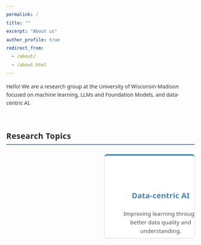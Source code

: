 ```yaml
---
permalink: /
title: ""
excerpt: "About us"
author_profile: true
redirect_from:
  - /about/
  - /about.html
---
```


<!-- Background network image that follows scroll but doesn't affect layout -->
<div class="network-background"></div>

<div style="margin-bottom: 15px;">
  <p>Hello! We are a research group at the University of Wisconsin-Madison focused on machine learning, LLMs and Foundation Models, and data-centric AI.</p>
</div>

<h2 style="margin-top: 20px; margin-bottom: 15px; border-bottom: 2px solid #4682B4; padding-bottom: 5px; font-weight: 700; letter-spacing: 0.5px;">Research Topics</h2>

<div class="research-topics-grid">
  <!-- Card 1: Data-centric AI -->
  <a href="https://sprocketlab.github.io/publications/" class="research-topic-link">
    <div class="research-topic-card">
      <!-- This is the text content that shows by default -->
      <div class="card-text-content">
        <h3>Data-centric AI</h3>
        <p>Improving learning through better data quality and understanding.</p>
      </div>
      
      <!-- This is the image content that shows on hover -->
      <div class="card-image-content">
        <div class="research-topic-image">
          <img src="/images/research_illustration/datacentric.png" alt="Data-centric AI" onerror="this.src='/images/research_illustration/datacentric.png'">
        </div>
        <h3>Data-centric AI</h3>
      </div>
    </div>
  </a>
  
  <!-- Card 2: Data- and Compute-Efficient Learning -->
  <a href="https://sprocketlab.github.io/publications/" class="research-topic-link">
    <div class="research-topic-card">
      <!-- This is the text content that shows by default -->
      <div class="card-text-content">
        <h3>Data- and Compute-Efficient Learning</h3>
        <p>Building models that require less data and computational resources.</p>
      </div>
      
      <!-- This is the image content that shows on hover -->
      <div class="card-image-content">
        <div class="research-topic-image">
          <img src="/images/research_illustration/efficient-learning.png" alt="Data- and Compute-Efficient Learning" onerror="this.src='/images/research_illustration/efficient-learning.png'">
        </div>
        <h3>Data- and Compute-Efficient Learning</h3>
      </div>
    </div>
  </a>

  <!-- Card 3: Foundation Models -->
  <a href="https://sprocketlab.github.io/publications/" class="research-topic-link">
    <div class="research-topic-card">
      <!-- This is the text content that shows by default -->
      <div class="card-text-content">
        <h3>Foundation Models</h3>
        <p>Foundation models and their applications to scientific problems.</p>
      </div>
      
      <!-- This is the image content that shows on hover -->
      <div class="card-image-content">
        <div class="research-topic-image">
          <img src="/images/research_illustration/foundation-models.png" alt="Foundation Models" onerror="this.src='/images/research_illustration/foundation-models.png'">
        </div>
        <h3>Foundation Models</h3>
      </div>
    </div>
  </a>
  
  <!-- Card 4: Weak Supervision -->
  <a href="https://sprocketlab.github.io/publications/" class="research-topic-link">
    <div class="research-topic-card">
      <!-- This is the text content that shows by default -->
      <div class="card-text-content">
        <h3>Weak Supervision</h3>
        <p>Learning with limited or noisy supervision.</p>
      </div>
      
      <!-- This is the image content that shows on hover -->
      <div class="card-image-content">
        <div class="research-topic-image">
          <img src="/images/research_illustration/weak-supervision.png" alt="Weak Supervision" onerror="this.src='/images/research_illustration/weak-supervision.png'">
        </div>
        <h3>Weak Supervision</h3>
      </div>
    </div>
  </a>
</div>

<h2 style="margin-top: 20px; margin-bottom: 15px; border-bottom: 2px solid #4682B4; padding-bottom: 5px; font-weight: 700; letter-spacing: 0.5px;">News</h2>

<div style="margin-bottom: 15px; background-color: #f8f9fa; padding: 15px; border-radius: 5px;">
  <h3 style="color: #4682B4; margin-bottom: 8px; font-size: 1.2em; margin-top: 0; font-weight: 600;">February 2025</h3>
  <p style="font-weight: 600; margin-bottom: 5px;">New papers accepted to start the year!</p>
  <ul style="padding-left: 20px; margin-top: 5px; margin-bottom: 0;">
    <li style="margin-bottom: 5px;">ICLR 2025: Changho and John explain how <a href="https://arxiv.org/pdf/2412.03881?" target="_blank">weak-to-strong generalization works</a>—and how to do more of it!</li>
    <li style="margin-bottom: 5px;">NAACL 2025: Jane, Dyah, and Changho introduced an ultra-efficient way to personalize language models.</li>
  </ul>
</div>

<div style="margin-bottom: 15px; background-color: #f8f9fa; padding: 15px; border-radius: 5px;">
  <h3 style="color: #4682B4; margin-bottom: 8px; font-size: 1.2em; margin-top: 0; font-weight: 600;">December 2024</h3>
  <p style="font-weight: 600; margin-bottom: 5px;">Four new papers accepted at NeurIPS 2024!</p>
  <ul style="padding-left: 20px; margin-top: 5px; margin-bottom: 0;">
    <li style="margin-bottom: 5px;">Brian, Cathy, and Vaishnavi show how to get rid of the LLM in LLM-based annotation. How? <a href="https://arxiv.org/pdf/2407.11004" target="_blank">Distill LLMs into programs</a> (spotlight)!</li>
    <li style="margin-bottom: 5px;">Harit gets a huge boost in auto-labeling by <a href="https://arxiv.org/pdf/2404.16188" target="_blank">learning confidence functions</a>.</li>
    <li style="margin-bottom: 5px;">Changho, Jitian, and Sonia show how to <a href="https://arxiv.org/pdf/2404.08461" target="_blank">adjust zero-shot model predictions quickly and easily</a></li>
    <li style="margin-bottom: 0;">Chris and Jack introduce a new benchmark showcasing <a href="https://arxiv.org/pdf/2501.07727" target="_blank">how valuable weak supervision can be</a></li>
  </ul>
</div>

<h2 style="margin-top: 20px; margin-bottom: 15px; border-bottom: 2px solid #4682B4; padding-bottom: 5px; font-weight: 700; letter-spacing: 0.5px;">How to Join</h2>

<p>Interested in joining our lab as a UW-Madison undergraduate? Please complete our <a href="https://forms.gle/8dxCSvtiBYdB3EGDA" style="font-weight: bold; color: #4682B4;">application form</a>. We'll contact promising candidates directly when opportunities align with your background and interests.</p>

<style>
/* Network background styling - extremely minimal impact */
.network-background {
  position: fixed;
  top: 0;
  right: 0;
  width: 35%;
  height: 100%;
  background-image: url('/images/nn_side.png'); /* Update this path to your network image */
  background-size: contain;
  background-repeat: no-repeat;
  background-position: right top;
  z-index: -1;
  opacity: 0.08; /* Very low opacity */
  pointer-events: none; /* Makes the div non-interactive */
}

/* Improved typography for the entire page */
body {
  font-family: system-ui, -apple-system, BlinkMacSystemFont, "Segoe UI", Roboto, Helvetica, Arial, sans-serif;
  line-height: 1.6;
  color: #333;
}

p {
  margin-bottom: 1.2em;
  line-height: 1.6;
}

h2 {
  font-family: system-ui, -apple-system, BlinkMacSystemFont, "Segoe UI", Roboto, Helvetica, Arial, sans-serif;
  font-weight: 700;
  color: #2a2a2a;
  margin-top: 60px !important; /* Increase this value to add more space (was 20px) */
  margin-bottom: 25px !important; /* Slightly increased from 15px */
}

h3 {
  font-family: system-ui, -apple-system, BlinkMacSystemFont, "Segoe UI", Roboto, Helvetica, Arial, sans-serif;
  font-weight: 600;
  color: #333;
}

/* Grid layout */
.research-topics-grid {
  display: grid;
  grid-template-columns: repeat(2, 1fr);
  gap: 20px;
  margin: 15px 0;
}

/* Styling for the entire clickable card */
.research-topic-link {
  text-decoration: none;
  color: inherit;
  display: block;
  cursor: pointer;
}

/* Card styling */
.research-topic-card {
  border: 1px solid #ddd;
  border-top: 4px solid #4682B4; /* Added blue top border */
  border-radius: 8px;
  overflow: hidden;
  transition: all 0.3s ease;
  position: relative;
  height: 220px;
  box-shadow: 0 2px 4px rgba(0,0,0,0.05);
  cursor: pointer;
  background-color: white; /* Ensures cards are solid against any background */
}

/* Enhanced hover effects */
.research-topic-card:hover {
  transform: translateY(-5px);
  box-shadow: 0 8px 16px rgba(0,0,0,0.1);
  border-color: #bbb;
}

/* TEXT CONTENT - visible by default */
.card-text-content {
  position: absolute;
  top: 0;
  left: 0;
  width: 100%;
  height: 100%;
  display: flex;
  flex-direction: column;
  justify-content: center;
  align-items: center;
  padding: 30px;
  background: white;
  transition: all 0.3s ease;
  z-index: 2;
  text-align: center;
}

.card-text-content h3 {
  margin-bottom: 16px;
  font-weight: 600;
  letter-spacing: 0.3px;
  font-size: 1.25rem;
  color: #4682B4;
}

.card-text-content p {
  margin: 5px 0;
  color: #555;
  line-height: 1.5;
  font-size: 0.95rem;
}

/* View Research button styling */
.view-research-button {
  display: inline-flex;
  align-items: center;
  color: #4682B4;
  font-size: 0.95rem;
  font-weight: 500;
  margin-top: 15px;
  padding: 6px 16px;
  border-radius: 4px;
  border: 1px solid #4682B4;
  transition: all 0.2s ease;
  cursor: pointer;
}

.view-research-button svg {
  margin-left: 6px;
  transition: transform 0.2s ease;
}

.research-topic-card:hover .view-research-button {
  background-color: #4682B4;
  color: white;
}

.research-topic-card:hover .view-research-button svg {
  transform: translateX(3px);
}

/* IMAGE CONTENT - hidden by default, shown on hover */
.card-image-content {
  position: absolute;
  top: 0;
  left: 0;
  width: 100%;
  height: 100%;
  opacity: 0;
  transition: all 0.3s ease;
  z-index: 1;
}

/* The hover effect to swap visibility */
.research-topic-card:hover .card-text-content {
  opacity: 0;
}

.research-topic-card:hover .card-image-content {
  opacity: 1;
}

/* Image styling */
.research-topic-image {
  height: 170px;
  overflow: hidden;
}

.research-topic-image img {
  width: 100%;
  height: 100%;
  object-fit: contain;
  object-position: center;
}

/* Title styling on the image card */
.card-image-content h3 {
  padding: 12px;
  margin: 0;
  text-align: center;
  background: white;
  font-weight: 600;
  letter-spacing: 0.3px;
  color: #4682B4;
}

/* Add a subtle indicator on the image view too */
.card-image-content::after {
  content: "Click to explore";
  position: absolute;
  bottom: 50px;
  right: 15px;
  background-color: rgba(255, 255, 255, 0.9);
  border-radius: 20px;
  padding: 5px 12px;
  font-size: 0.8rem;
  color: #555;
  border: 1px solid #eee;
}

/* Enhanced link styling throughout the page */
a {
  color: #4682B4;
  text-decoration: none;
  transition: all 0.2s ease;
}

a:hover {
  color: #2a5a8a;
}

/* News cards with solid background */
div[style*="background-color: #f8f9fa"] {
  background-color: #f8f9fa !important; /* Ensure solid background */
}

/* Responsive adjustments */
@media (max-width: 900px) {
  .research-topics-grid {
    grid-template-columns: repeat(2, 1fr);
  }
}

@media (max-width: 600px) {
  .research-topics-grid {
    grid-template-columns: 1fr;
  }
  
  .research-topic-card {
    height: 200px;
  }
  
  .network-background {
    display: none; /* Hide on very small screens */
  }
}
</style>